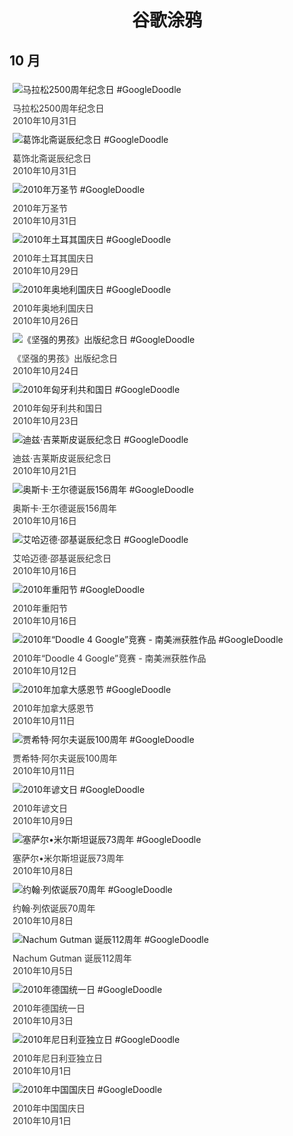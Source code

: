 
<h1 align="center"> 谷歌涂鸦 </h1>




## 10 月

<div class="image">


<img src="" alt="马拉松2500周年纪念日 #GoogleDoodle" style="margin: 5px"/>
<div class="info" style="font-size: 14px; color:#333333; margin:5px"><div class="title">马拉松2500周年纪念日</div><div class="date">2010年10月31日</div></div>

<img src="" alt="葛饰北斋诞辰纪念日 #GoogleDoodle" style="margin: 5px"/>
<div class="info" style="font-size: 14px; color:#333333; margin:5px"><div class="title">葛饰北斋诞辰纪念日</div><div class="date">2010年10月31日</div></div>

<img src="" alt="2010年万圣节 #GoogleDoodle" style="margin: 5px"/>
<div class="info" style="font-size: 14px; color:#333333; margin:5px"><div class="title">2010年万圣节</div><div class="date">2010年10月31日</div></div>

<img src="" alt="2010年土耳其国庆日 #GoogleDoodle" style="margin: 5px"/>
<div class="info" style="font-size: 14px; color:#333333; margin:5px"><div class="title">2010年土耳其国庆日</div><div class="date">2010年10月29日</div></div>

<img src="" alt="2010年奥地利国庆日 #GoogleDoodle" style="margin: 5px"/>
<div class="info" style="font-size: 14px; color:#333333; margin:5px"><div class="title">2010年奥地利国庆日</div><div class="date">2010年10月26日</div></div>

<img src="" alt="《坚强的男孩》出版纪念日 #GoogleDoodle" style="margin: 5px"/>
<div class="info" style="font-size: 14px; color:#333333; margin:5px"><div class="title">《坚强的男孩》出版纪念日</div><div class="date">2010年10月24日</div></div>

<img src="" alt="2010年匈牙利共和国日 #GoogleDoodle" style="margin: 5px"/>
<div class="info" style="font-size: 14px; color:#333333; margin:5px"><div class="title">2010年匈牙利共和国日</div><div class="date">2010年10月23日</div></div>

<img src="" alt="迪兹·吉莱斯皮诞辰纪念日 #GoogleDoodle" style="margin: 5px"/>
<div class="info" style="font-size: 14px; color:#333333; margin:5px"><div class="title">迪兹·吉莱斯皮诞辰纪念日</div><div class="date">2010年10月21日</div></div>

<img src="" alt="奥斯卡·王尔德诞辰156周年 #GoogleDoodle" style="margin: 5px"/>
<div class="info" style="font-size: 14px; color:#333333; margin:5px"><div class="title">奥斯卡·王尔德诞辰156周年</div><div class="date">2010年10月16日</div></div>

<img src="" alt="艾哈迈德·邵基诞辰纪念日 #GoogleDoodle" style="margin: 5px"/>
<div class="info" style="font-size: 14px; color:#333333; margin:5px"><div class="title">艾哈迈德·邵基诞辰纪念日</div><div class="date">2010年10月16日</div></div>

<img src="" alt="2010年重阳节 #GoogleDoodle" style="margin: 5px"/>
<div class="info" style="font-size: 14px; color:#333333; margin:5px"><div class="title">2010年重阳节</div><div class="date">2010年10月16日</div></div>

<img src="" alt="2010年“Doodle 4 Google”竞赛 - 南美洲获胜作品 #GoogleDoodle" style="margin: 5px"/>
<div class="info" style="font-size: 14px; color:#333333; margin:5px"><div class="title">2010年“Doodle 4 Google”竞赛 - 南美洲获胜作品</div><div class="date">2010年10月12日</div></div>

<img src="" alt="2010年加拿大感恩节 #GoogleDoodle" style="margin: 5px"/>
<div class="info" style="font-size: 14px; color:#333333; margin:5px"><div class="title">2010年加拿大感恩节</div><div class="date">2010年10月11日</div></div>

<img src="" alt="贾希特·阿尔夫诞辰100周年 #GoogleDoodle" style="margin: 5px"/>
<div class="info" style="font-size: 14px; color:#333333; margin:5px"><div class="title">贾希特·阿尔夫诞辰100周年</div><div class="date">2010年10月11日</div></div>

<img src="" alt="2010年谚文日 #GoogleDoodle" style="margin: 5px"/>
<div class="info" style="font-size: 14px; color:#333333; margin:5px"><div class="title">2010年谚文日</div><div class="date">2010年10月9日</div></div>

<img src="" alt="塞萨尔•米尔斯坦诞辰73周年 #GoogleDoodle" style="margin: 5px"/>
<div class="info" style="font-size: 14px; color:#333333; margin:5px"><div class="title">塞萨尔•米尔斯坦诞辰73周年</div><div class="date">2010年10月8日</div></div>

<img src="" alt="约翰·列侬诞辰70周年 #GoogleDoodle" style="margin: 5px"/>
<div class="info" style="font-size: 14px; color:#333333; margin:5px"><div class="title">约翰·列侬诞辰70周年</div><div class="date">2010年10月8日</div></div>

<img src="" alt="Nachum Gutman 诞辰112周年 #GoogleDoodle" style="margin: 5px"/>
<div class="info" style="font-size: 14px; color:#333333; margin:5px"><div class="title">Nachum Gutman 诞辰112周年</div><div class="date">2010年10月5日</div></div>

<img src="" alt="2010年德国统一日 #GoogleDoodle" style="margin: 5px"/>
<div class="info" style="font-size: 14px; color:#333333; margin:5px"><div class="title">2010年德国统一日</div><div class="date">2010年10月3日</div></div>

<img src="" alt="2010年尼日利亚独立日 #GoogleDoodle" style="margin: 5px"/>
<div class="info" style="font-size: 14px; color:#333333; margin:5px"><div class="title">2010年尼日利亚独立日</div><div class="date">2010年10月1日</div></div>

<img src="" alt="2010年中国国庆日 #GoogleDoodle" style="margin: 5px"/>
<div class="info" style="font-size: 14px; color:#333333; margin:5px"><div class="title">2010年中国国庆日</div><div class="date">2010年10月1日</div></div>

</div>








